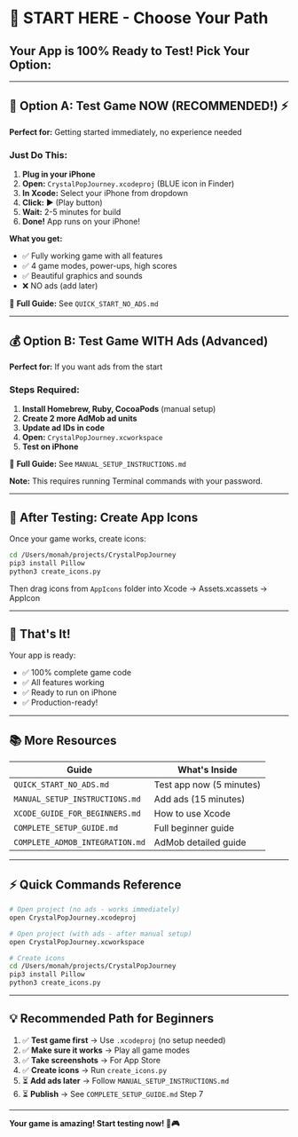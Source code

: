 # 🚀 START HERE - Choose Your Path

## Your App is 100% Ready to Test! Pick Your Option:

---

## 🎯 Option A: Test Game NOW (RECOMMENDED!) ⚡

**Perfect for:** Getting started immediately, no experience needed

### Just Do This:
1. **Plug in your iPhone**
2. **Open:** `CrystalPopJourney.xcodeproj` (BLUE icon in Finder)
3. **In Xcode:** Select your iPhone from dropdown
4. **Click:** ▶️ (Play button)
5. **Wait:** 2-5 minutes for build
6. **Done!** App runs on your iPhone!

**What you get:**
- ✅ Fully working game with all features
- ✅ 4 game modes, power-ups, high scores
- ✅ Beautiful graphics and sounds
- ❌ NO ads (add later)

📖 **Full Guide:** See `QUICK_START_NO_ADS.md`

---

## 💰 Option B: Test Game WITH Ads (Advanced)

**Perfect for:** If you want ads from the start

### Steps Required:
1. **Install Homebrew, Ruby, CocoaPods** (manual setup)
2. **Create 2 more AdMob ad units**
3. **Update ad IDs in code**
4. **Open:** `CrystalPopJourney.xcworkspace`
5. **Test on iPhone**

📖 **Full Guide:** See `MANUAL_SETUP_INSTRUCTIONS.md`

**Note:** This requires running Terminal commands with your password.

---

## 🎨 After Testing: Create App Icons

Once your game works, create icons:
```bash
cd /Users/monah/projects/CrystalPopJourney
pip3 install Pillow
python3 create_icons.py
```

Then drag icons from `AppIcons` folder into Xcode → Assets.xcassets → AppIcon

---

## 🎉 That's It!

Your app is ready:
- ✅ 100% complete game code
- ✅ All features working
- ✅ Ready to run on iPhone
- ✅ Production-ready!

---

## 📚 More Resources

| Guide | What's Inside |
|-------|---------------|
| `QUICK_START_NO_ADS.md` | Test app now (5 minutes) |
| `MANUAL_SETUP_INSTRUCTIONS.md` | Add ads (15 minutes) |
| `XCODE_GUIDE_FOR_BEGINNERS.md` | How to use Xcode |
| `COMPLETE_SETUP_GUIDE.md` | Full beginner guide |
| `COMPLETE_ADMOB_INTEGRATION.md` | AdMob detailed guide |

---

## ⚡ Quick Commands Reference

```bash
# Open project (no ads - works immediately)
open CrystalPopJourney.xcodeproj

# Open project (with ads - after manual setup)
open CrystalPopJourney.xcworkspace

# Create icons
cd /Users/monah/projects/CrystalPopJourney
pip3 install Pillow
python3 create_icons.py
```

---

## 💡 Recommended Path for Beginners

1. ✅ **Test game first** → Use `.xcodeproj` (no setup needed)
2. ✅ **Make sure it works** → Play all game modes
3. ✅ **Take screenshots** → For App Store
4. ✅ **Create icons** → Run `create_icons.py`
5. ⏳ **Add ads later** → Follow `MANUAL_SETUP_INSTRUCTIONS.md`
6. ⏳ **Publish** → See `COMPLETE_SETUP_GUIDE.md` Step 7

---

**Your game is amazing! Start testing now! 🚀🎮**
